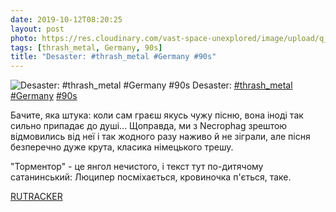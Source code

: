 ```yaml
---
date: 2019-10-12T08:20:25
layout: post
photo: https://res.cloudinary.com/vast-space-unexplored/image/upload/q_auto,dpr_auto,w_auto/photos/photo_764_12-10-2019_08-20-25.jpg
tags: [thrash_metal, Germany, 90s]
title: "Desaster: #thrash_metal #Germany #90s"
---
```

![Desaster: #thrash_metal #Germany #90s](https://res.cloudinary.com/vast-space-unexplored/image/upload/q_auto,dpr_auto,w_auto/photos/photo_764_12-10-2019_08-20-25.jpg)
Desaster: [#thrash_metal](/tags/#thrash_metal) [#Germany](/tags/#Germany) [#90s](/tags/#90s)

Бачите, яка штука: коли сам граєш якусь чужу пісню, вона іноді так сильно припадає до душі... Щоправда, ми з Necrophag зрештою відмовились від неї і так жодного разу наживо й не зіграли, але пісня безперечно дуже крута, класика німецького трешу.

&quot;Торментор&quot; - це янгол нечистого, і текст тут по-дитячому сатанинський: Люципер посміхається, кровиночка п&#39;ється, таке.

[RUTRACKER](https://rutracker.org/forum/viewtopic.php?t=985059)